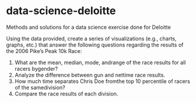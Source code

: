 # data-science-deloitte
Methods and solutions for a data science exercise done for Deloitte

Using the data provided, create a series of visualizations (e.g., charts, graphs, etc.) that answer the following questions regarding the results of the 2006 Pike’s Peak 10k Race:
1) What are the mean, median, mode, andrange of the race results for all racers bygender?
2) Analyze the difference between gun and nettime race results.
3) How much time separates Chris Doe fromthe top 10 percentile of racers of the samedivision?
4) Compare the race results of each division.
